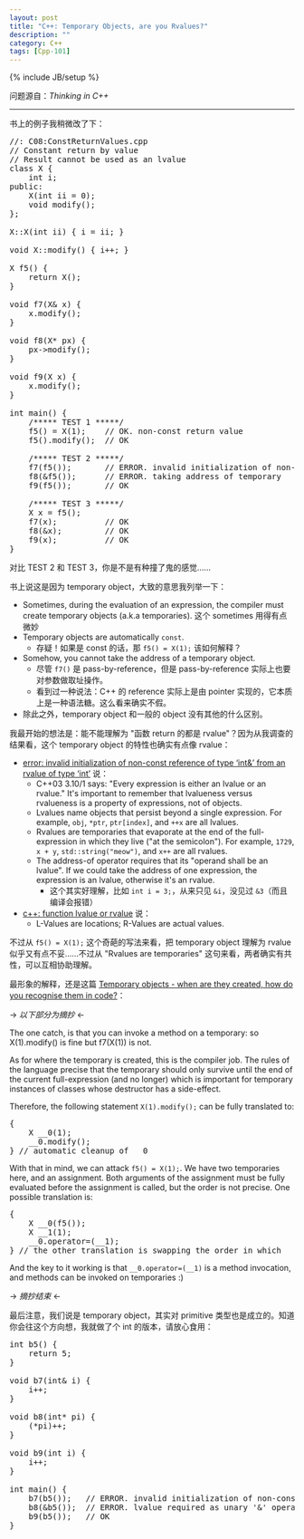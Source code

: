 ```yaml
---
layout: post
title: "C++: Temporary Objects, are you Rvalues?"
description: ""
category: C++
tags: [Cpp-101]
---
```

{% include JB/setup %}

问题源自：_Thinking in C++_

-----

书上的例子我稍微改了下：

<pre class="prettyprint linenums">
//: C08:ConstReturnValues.cpp
// Constant return by value
// Result cannot be used as an lvalue
class X {
	int i;
public:
	X(int ii = 0);
	void modify();
};

X::X(int ii) { i = ii; }

void X::modify() { i++; }

X f5() {
	return X();
}

void f7(X& x) {
	x.modify();
}

void f8(X* px) {
	px->modify();
}

void f9(X x) {
	x.modify();
}

int main() {
	/***** TEST 1 *****/
	f5() = X(1); 	// OK. non-const return value
	f5().modify(); 	// OK
	
	/***** TEST 2 *****/
	f7(f5()); 		// ERROR. invalid initialization of non-const reference of type 'X&' from an rvalue of type 'X'
	f8(&f5());		// ERROR. taking address of temporary
	f9(f5());		// OK
	
	/***** TEST 3 *****/
	X x = f5();
	f7(x);			// OK
	f8(&x);			// OK
	f9(x);			// OK
}
</pre>

对比 TEST 2 和 TEST 3，你是不是有种撞了鬼的感觉……

书上说这是因为 temporary object，大致的意思我列举一下：

* Sometimes, during the evaluation of an expression, the compiler must create temporary objects (a.k.a temporaries). 这个 sometimes 用得有点微妙
* Temporary objects are automatically `const`.
	* 存疑！如果是 const 的话，那 `f5() = X(1);` 该如何解释？
* Somehow, you cannot take the address of a temporary object.
	* 尽管 `f7()` 是 pass-by-reference，但是 pass-by-reference 实际上也要对参数做取址操作。
	* 看到过一种说法：C++ 的 reference 实际上是由 pointer 实现的，它本质上是一种语法糖。这么看来确实不假。
* 除此之外，temporary object 和一般的 object 没有其他的什么区别。

我最开始的想法是：能不能理解为 "函数 return 的都是 rvalue"？因为从我调查的结果看，这个 temporary object 的特性也确实有点像 rvalue：

* [error: invalid initialization of non-const reference of type ‘int&’ from an rvalue of type ‘int’](http://stackoverflow.com/a/8294009) 说：
	* C++03 3.10/1 says: "Every expression is either an lvalue or an rvalue." It's important to remember that lvalueness versus rvalueness is a property of expressions, not of objects.
	* Lvalues name objects that persist beyond a single expression. For example, `obj`, `*ptr`, `ptr[index]`, and `++x` are all lvalues.
	* Rvalues are temporaries that evaporate at the end of the full-expression in which they live ("at the semicolon"). For example, `1729`, `x + y`, `std::string("meow")`, and `x++` are all rvalues.
	* The address-of operator requires that its "operand shall be an lvalue". If we could take the address of one expression, the expression is an lvalue, otherwise it's an rvalue.
		* 这个其实好理解，比如 `int i = 3;`，从来只见 `&i`，没见过 `&3`（而且编译会报错）
* [c++: function lvalue or rvalue](http://stackoverflow.com/a/13854976) 说：
	* L-Values are locations; R-Values are actual values.
	
不过从 `f5() = X(1);` 这个奇葩的写法来看，把 temporary object 理解为 rvalue 似乎又有点不妥……不过从 "Rvalues are temporaries" 这句来看，两者确实有共性，可以互相协助理解。

最形象的解释，还是这篇 [Temporary objects - when are they created, how do you recognise them in code?](http://stackoverflow.com/a/10898291)：

-> _以下部分为摘抄_ <-

The one catch, is that you can invoke a method on a temporary: so X(1).modify() is fine but f7(X(1)) is not.

As for where the temporary is created, this is the compiler job. The rules of the language precise that the temporary should only survive until the end of the current full-expression (and no longer) which is important for temporary instances of classes whose destructor has a side-effect.

Therefore, the following statement `X(1).modify();` can be fully translated to:

<pre class="prettyprint linenums">
{
    X __0(1);
    __0.modify();
} // automatic cleanup of __0
</pre>

With that in mind, we can attack `f5() = X(1);`. We have two temporaries here, and an assignment. Both arguments of the assignment must be fully evaluated before the assignment is called, but the order is not precise. One possible translation is:

<pre class="prettyprint linenums">
{
    X __0(f5());
    X __1(1);
    __0.operator=(__1);
} // the other translation is swapping the order in which __0 and __1 are initialized
</pre>

And the key to it working is that `__0.operator=(__1)` is a method invocation, and methods can be invoked on temporaries :)

-> _摘抄结束_ <-

最后注意，我们说是 temporary object，其实对 primitive 类型也是成立的。知道你会往这个方向想，我就做了个 int 的版本，请放心食用：

<pre class="prettyprint linenums">
int b5() {
	return 5;
}

void b7(int& i) {
	i++;
}

void b8(int* pi) {
	(*pi)++;
}

void b9(int i) {
	i++;
}

int main() {
	b7(b5()); 	// ERROR. invalid initialization of non-const reference of type 'int&' from an rvalue of type 'int'
	b8(&b5()); 	// ERROR. lvalue required as unary '&' operand
	b9(b5());	// OK
}
</pre>